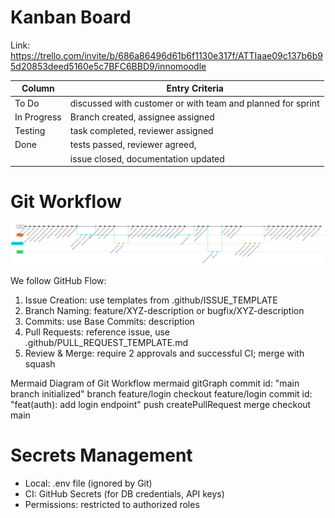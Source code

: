 # Kanban Board

Link: https://trello.com/invite/b/686a86496d61b6f1130e317f/ATTIaae09c137b6b95d20853deed5160e5c7BFC6BBD9/innomoodle

| Column          | Entry Criteria                                             |
| --------------- | ---------------------------------------------------------- |
| To Do           | discussed with customer or with team and planned for sprint|
| In Progress     | Branch created, assignee assigned                          |
| Testing         | task completed, reviewer assigned                          |
| Done            | tests passed, reviewer agreed,                             |
|                 | issue closed, documentation updated                        |

# Git Workflow

![git graph](docs/architecture/Mermaid.png)

We follow GitHub Flow:

1. Issue Creation: use templates from .github/ISSUE_TEMPLATE
2. Branch Naming: feature/XYZ-description or bugfix/XYZ-description
3. Commits: use Base Commits: description
4. Pull Requests: reference issue, use .github/PULL_REQUEST_TEMPLATE.md
5. Review & Merge: require 2 approvals and successful CI; merge with squash

Mermaid Diagram of Git Workflow
mermaid
gitGraph
  commit id: "main branch initialized"
  branch feature/login
  checkout feature/login
  commit id: "feat(auth): add login endpoint"
  push
  createPullRequest
  merge
  checkout main


# Secrets Management

* Local: .env file (ignored by Git)
* CI: GitHub Secrets (for DB credentials, API keys)
* Permissions: restricted to authorized roles
